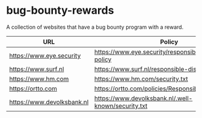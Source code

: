 # bug-bounty-rewards
A collection of websites that have a bug bounty program with a reward.


| URL  | Policy  | Notes  |
|---|---|---|
| https://www.eye.security  | https://www.eye.security/responsible-disclosure-policy  |   |
| https://www.surf.nl  | https://www.surf.nl/responsible-disclosure  |   |
| https://www.hm.com  | https://www.hm.com/security.txt  |   |
| https://ortto.com   | https://ortto.com/policies/ResponsibleDisclosure.pdf  |   |
| https://www.devolksbank.nl | https://www.devolksbank.nl/.well-known/security.txt |  |
